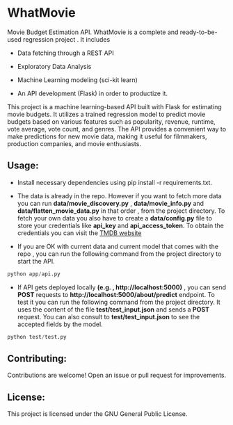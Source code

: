 # WhatMovie

Movie Budget Estimation API. WhatMovie is a complete and ready-to-be-used regression project . It includes 

 - Data fetching through a REST API

 - Exploratory Data Analysis

 - Machine Learning modeling (sci-kit learn)

 - An API development (Flask) in order to productize it.
 
This project is a machine learning-based API built with Flask for estimating movie budgets. It utilizes a trained regression model to predict movie budgets based on various features such as popularity, revenue, runtime, vote average, vote count, and genres. The API provides a convenient way to make predictions for new movie data, making it useful for filmmakers, production companies, and movie enthusiasts.

## Usage:

 - Install necessary dependencies using pip install -r requirements.txt.

 - The data is already in the repo. However if you want to fetch more data you can run **data/movie_discovery.py** , **data/movie_info.py** and **data/flatten_movie_data.py** in that order , from the project directory. To fetch your own data you also have to create a **data/config.py** file to store your credentials like **api_key** and **api_access_token**. To obtain the credentials you can visit the [TMDB website](https://developer.themoviedb.org/)

 - If you are OK with current data and current model that comes with the repo , you can run the following command from the project directory to start the API.

```python
python app/api.py
```

 - If API gets deployed locally **(e.g. , http://localhost:5000)** , you can send **POST** requests to **http://localhost:5000/about/predict** endpoint. To test it you can run the following command from the project directory. It uses the content of the file **test/test_input.json** and sends a **POST** request. You can also consult to **test/test_input.json** to see the accepted fields by the model.

```py
python test/test.py

```

## Contributing:
Contributions are welcome! Open an issue or pull request for improvements.

## License:
This project is licensed under the GNU General Public License.


